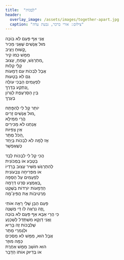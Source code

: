 ```yaml
---
title:  "לִבְכּוֹת"
header:
  overlay_image: /assets/images/together-apart.jpg
  caption: "צילום: אורי ברכר, גבעת עדה"
---
```


אֲנִי אַף פַּעַם לֹא בּוֹכֶה<!--more-->  
מוּל אֲנָשִׁים שֶׁאֲנִי מַכִּיר  
קָשׁוּחַ וְיַצִּיב,  
מַמָּשׁ כְּמוֹ קִיר  
מִתְרַגֵּשׁ, שָׂמֵחַ, עָצוּב,  
קַלֵּי קַלּוּת  
אֲבָל לִבְכּוֹת עִם דְּמָעוֹת  
גַּם לֹא בְּטָעוּת  
לִפְעָמִים הַבֶּכִי עוֹלֶה  
וְנִתְקַע בַּדֶּרֶךְ,  
בֵּין הַסַּרְעֶפֶת לַגָּרוֹן  
בְּעֵרֶךְ

יוֹתֵר קַל לִי לְהִפָּתַח  
מוּל אֲנָשִׁים זָרִים,  
הֲרֵי מִמֵּילָא  
אֲנַחְנוּ לֹא מַכִּירִים  
אֵין צִפִּיּוֹת  
הַכֹּל מֻתָּר,  
אָז לָמָּה לֹא לִבְכּוֹת בְּיַחַד  
כְּשֶׁאֶפְשָׁר

הֲכִי קַל לִי לִבְכּוֹת לְבַד  
בַּטֶּבַע אוֹ בַּמְּכוֹנִית  
לְהִתְרַגֵּשׁ מִשִּׁיר עָצוּב בָּרַדְיוֹ  
אוֹ מִפְּרִיחָה צִבְעוֹנִית  
לִפְעָמִים עַל הַסַּפָּה  
בְּאֶמְצַע סֶרֶט דְּרָמָה,  
הַדְּמָעוֹת יוֹרְדוֹת בְּשֶׁקֶט  
מַרְטִיבוֹת אֶת הֲפִּיגָ'מָה

פַּעַם הַבֵּן שֶׁלִּי רָאָה אוֹתִי  
וְזֶה נִרְאֶה לוֹ דֵּי מְשֻׁנֶּה,  
כִּי הֲרֵי אַבָּא
אַף פַּעַם לֹא בּוֹכֶה  
וַאֲנִי דַּוְקָא מִשְׁתַּדֵּל לְשַׁכְנֵעַ  
שֶׁלִּבְכּוֹת זֶה בָּרִיא  
וּלְגַמְרֵי מֻתָּר  
אֲבָל הוּא, מַמָּשׁ לֹא מַסְכִּים  
כַּמָּה מוּזָר  
הוּא חוֹשֵׁב מַמָּשׁ אַחֶרֶת  
אוֹ בְּדִיּוּק אוֹתוֹ הַדָּבָר

